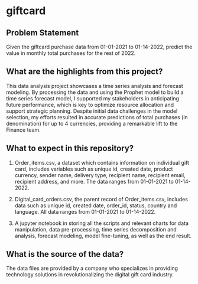 # giftcard

## Problem Statement 
Given the giftcard purchase data from 01-01-2021 to 01-14-2022, predict the value in monthly total purchases for the rest of 2022.

## What are the highlights from this project?
This data analysis project showcases a time series analysis and forecast modeling. By processing the data and using the Prophet model to build a time series forecast model, I supported my stakeholders in anticipating future performance, which is key to optimize resource allocation and support strategic planning. Despite initial data challenges in the model selection, my efforts resulted in accurate predictions of total purchases (in denomination) for up to 4 currencies, providing a remarkable lift to the Finance team.

## What to expect in this repository?
1. Order_items.csv, a dataset which contains information on individual gift card, includes variables such as unique id, created date, product currency, sender name, delivery type, recipient name, recipient email, recipient address, and more. The data ranges from 01-01-2021 to 01-14-2022.

2. Digital_card_orders.csv, the parent record of Order_items.csv, includes data such as unique id, created date, order_id, status, country and language. All data ranges from 01-01-2021 to 01-14-2022.
   
3. A jupyter notebook in storing all the scripts and relevant charts for data manipulation, data pre-processing, time series decomposition and analysis, forecast modeling, model fine-tuning, as well as the end result. 


## What is the source of the data?
The data files are provided by a company who specializes in providing technology solutions in revolutionalizing the digital gift card industry. 

